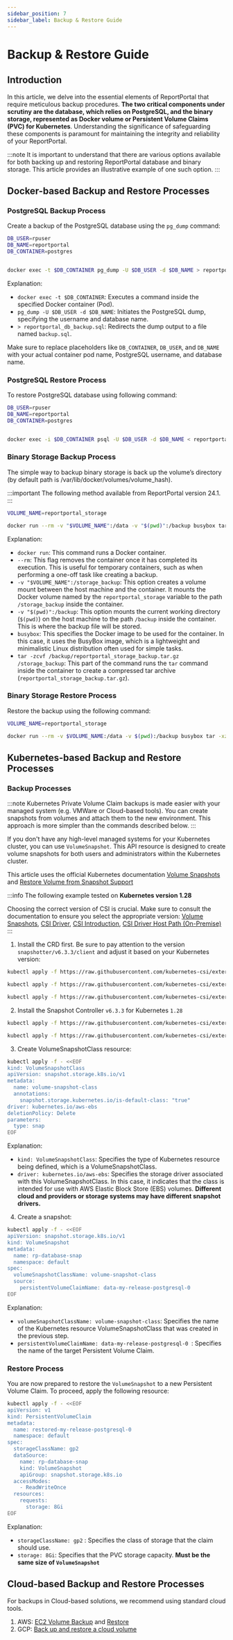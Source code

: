 ```yaml
---
sidebar_position: 7
sidebar_label: Backup & Restore Guide
---
```


# Backup & Restore Guide

## Introduction

In this article, we delve into the essential elements of ReportPortal that require meticulous backup procedures. **The two critical components under scrutiny are the database, which relies on PostgreSQL, and the binary storage, represented as Docker volume or Persistent Volume Claims (PVC) for Kubernetes**. Understanding the significance of safeguarding these components is paramount for maintaining the integrity and reliability of your ReportPortal.

:::note
 It is important to understand that there are various options available for both backing up and restoring ReportPortal database and binary storage. This article provides an illustrative example of one such option.
:::

## Docker-based Backup and Restore Processes
### PostgreSQL Backup Process

Create a backup of the PostgreSQL database using the `pg_dump` command:

```bash
DB_USER=rpuser
DB_NAME=reportportal
DB_CONTAINER=postgres


docker exec -t $DB_CONTAINER pg_dump -U $DB_USER -d $DB_NAME > reportportal_docker_db_backup.sql
```

Explanation:
- `docker exec -t $DB_CONTAINER`: Executes a command inside the specified Docker container (Pod).
- `pg_dump -U $DB_USER -d $DB_NAME`: Initiates the PostgreSQL dump, specifying the username and database name.
- `> reportportal_db_backup.sql`: Redirects the dump output to a file named `backup.sql`.

Make sure to replace placeholders like `DB_CONTAINER`, `DB_USER`, and `DB_NAME` with your actual container pod name, PostgreSQL username, and database name.

### PostgreSQL Restore Process

To restore PostgreSQL database using following command:

```bash
DB_USER=rpuser
DB_NAME=reportportal
DB_CONTAINER=postgres


docker exec -i $DB_CONTAINER psql -U $DB_USER -d $DB_NAME < reportportal_docker_db_backup.sql
```

### Binary Storage Backup Process

The simple way to backup binary storage is back up the volume’s directory (by default path is /var/lib/docker/volumes/volume_hash).

:::important
The following method available from ReportPortal version 24.1.
:::

```bash
VOLUME_NAME=reportportal_storage

docker run --rm -v "$VOLUME_NAME":/data -v "$(pwd)":/backup busybox tar -zcvf /backup/reportportal_storage_backup.tar.gz /data
```

Explanation:
* `docker run`: This command runs a Docker container.
* `--rm`: This flag removes the container once it has completed its execution. This is useful for temporary containers, such as when performing a one-off task like creating a backup.
* `-v "$VOLUME_NAME":/storage_backup`: This option creates a volume mount between the host machine and the container. It mounts the Docker volume named by the `reportportal_storage` variable to the path `/storage_backup` inside the container.
* `-v "$(pwd)":/backup`: This option mounts the current working directory (`$(pwd)`) on the host machine to the path `/backup` inside the container. This is where the backup file will be stored.
* `busybox`: This specifies the Docker image to be used for the container. In this case, it uses the BusyBox image, which is a lightweight and minimalistic Linux distribution often used for simple tasks.
* `tar -zcvf /backup/reportportal_storage_backup.tar.gz /storage_backup`: This part of the command runs the `tar` command inside the container to create a compressed tar archive (`reportportal_storage_backup.tar.gz`).

### Binary Storage Restore Process

Restore the backup using the following command:

```bash
VOLUME_NAME=reportportal_storage

docker run --rm -v $VOLUME_NAME:/data -v $(pwd):/backup busybox tar -xzvf /backup/reportportal_storage_backup.tar.gz -C /
```

## Kubernetes-based Backup and Restore Processes

### Backup Processes

:::note
Kubernetes Private Volume Claim backups is made easier with your managed system (e.g. VMWare or Cloud-based tools). You can create snapshots from volumes and attach them to the new environment. This approach is more simpler than the commands described below.
:::

If you don't have any high-level managed systems for your Kubernetes cluster, you can use `VolumeSnapshot`. This API resource is designed to create volume snapshots for both users and administrators within the Kubernetes cluster.

This article uses the official Kubernetes documentation [Volume Snapshots](https://kubernetes.io/docs/concepts/storage/volume-snapshots/) and [Restore Volume from Snapshot Support](https://kubernetes.io/docs/concepts/storage/persistent-volumes/#volume-snapshot-and-restore-volume-from-snapshot-suppot)

:::info
The following example tested on **Kubernetes version 1.28**

Choosing the correct version of CSI is crucial. Make sure to consult the documentation to ensure you select the appropriate version:  [Volume Snapshots](https://kubernetes.io/docs/concepts/storage/volume-snapshots/), [CSI Driver](https://kubernetes-csi.github.io/docs/drivers.html), [CSI Introduction](https://kubernetes-csi.github.io/docs/introduction.html), [CSI Driver Host Path (On-Premise)](https://github.com/kubernetes-csi/csi-driver-host-path#deployment)
:::

1. Install the CRD first. Be sure to pay attention to the version `snapshotter/v6.3.3/client` and adjust it based on your Kubernetes version:

```bash
kubectl apply -f https://raw.githubusercontent.com/kubernetes-csi/external-snapshotter/v6.3.3/client/config/crd/snapshot.storage.k8s.io_volumesnapshotclasses.yaml
```

```bash
kubectl apply -f https://raw.githubusercontent.com/kubernetes-csi/external-snapshotter/v6.3.3/client/config/crd/snapshot.storage.k8s.io_volumesnapshotcontents.yaml
```

```bash
kubectl apply -f https://raw.githubusercontent.com/kubernetes-csi/external-snapshotter/v6.3.3/client/config/crd/snapshot.storage.k8s.io_volumesnapshots.yaml
```

2. Install the Snapshot Controller `v6.3.3` for Kubernetes `1.28`

```bash
kubectl apply -f https://raw.githubusercontent.com/kubernetes-csi/external-snapshotter/v6.3.3/deploy/kubernetes/snapshot-controller/setup-snapshot-controller.yaml
```

```bash
kubectl apply -f https://raw.githubusercontent.com/kubernetes-csi/external-snapshotter/v6.3.3/deploy/kubernetes/snapshot-controller/rbac-snapshot-controller.yaml
```

3. Create VolumeSnapshotClass resource:

```bash
kubectl apply -f - <<EOF
kind: VolumeSnapshotClass
apiVersion: snapshot.storage.k8s.io/v1
metadata:
  name: volume-snapshot-class
  annotations:
    snapshot.storage.kubernetes.io/is-default-class: "true"
driver: kubernetes.io/aws-ebs
deletionPolicy: Delete
parameters:
  type: snap
EOF
```

Explanation:
- `kind: VolumeSnapshotClass`: Specifies the type of Kubernetes resource being defined, which is a VolumeSnapshotClass.
- `driver: kubernetes.io/aws-ebs`: Specifies the storage driver associated with this VolumeSnapshotClass. In this case, it indicates that the class is intended for use with AWS Elastic Block Store (EBS) volumes. **Different cloud and providers or storage systems may have different snapshot drivers.**

4. Create a snapshot:

```bash
kubectl apply -f - <<EOF
apiVersion: snapshot.storage.k8s.io/v1  
kind: VolumeSnapshot  
metadata:  
  name: rp-database-snap  
  namespace: default   
spec:  
  volumeSnapshotClassName: volume-snapshot-class
  source:  
    persistentVolumeClaimName: data-my-release-postgresql-0
EOF
```

Explanation:
* `volumeSnapshotClassName: volume-snapshot-class`: Specifies the name of the Kubernetes resource VolumeSnapshotClass that was created in the previous step.
* `persistentVolumeClaimName: data-my-release-postgresql-0 `: Specifies the name of the target Persistent Volume Claim.

### Restore Process

You are now prepared to restore the `VolumeSnapshot` to a new Persistent Volume Claim. To proceed, apply the following resource:

```bash
kubectl apply -f - <<EOF
apiVersion: v1
kind: PersistentVolumeClaim
metadata:
  name: restored-my-release-postgresql-0
  namespace: default
spec:
  storageClassName: gp2
  dataSource:
    name: rp-database-snap
    kind: VolumeSnapshot
    apiGroup: snapshot.storage.k8s.io
  accessModes:
    - ReadWriteOnce
  resources:
    requests:
      storage: 8Gi
EOF
```

Explanation:
* `storageClassName: gp2` : Specifies the class of storage that the claim should use.
* `storage: 8Gi`: Specifies that the PVC storage capacity. **Must be the same size of `VolumeSnapshot`**

## Cloud-based Backup and Restore Processes

For backups in Cloud-based solutions, we recommend using standard cloud tools.

1. AWS: [EC2 Volume Backup](https://docs.aws.amazon.com/prescriptive-guidance/latest/backup-recovery/new-ebs-volume-backups.html) and [Restore](https://docs.aws.amazon.com/prescriptive-guidance/latest/backup-recovery/restore.html)
2. GCP: [Back up and restore a cloud volume](https://cloud.google.com/architecture/partners/netapp-cloud-volumes/back-up)
